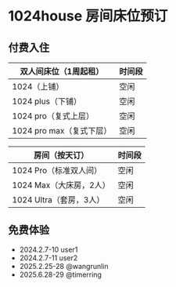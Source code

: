 # 1024house 房间床位预订

## 付费入住

双人间床位（1周起租）  |  时间段
--------------------|--------------
1024（上铺）         |    空闲
1024 plus（下铺）    |    空闲
1024 pro（复式上层）  |    空闲
1024 pro max（复式下层）|    空闲

房间（按天订） |  时间段
--------------------|--------------
1024 Pro（标准双人间）  |    空闲
1024 Max（大床房，2人）  |    空闲
1024 Ultra（套房，3人） |    空闲

## 免费体验

- 2024.2.7-10 user1
- 2024.2.7-11 user2
- 2025.2.25-28 @wangrunlin
- 2025.6.28-29 @timerring

